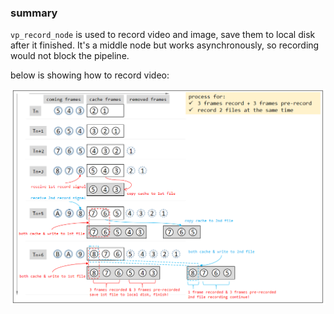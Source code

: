 
### summary ###

`vp_record_node` is used to record video and image, save them to local disk after it finished. It's a middle node but works asynchronously, so recording would not block the pipeline.

below is showing how to record video:

![](../../doc/p5.png)